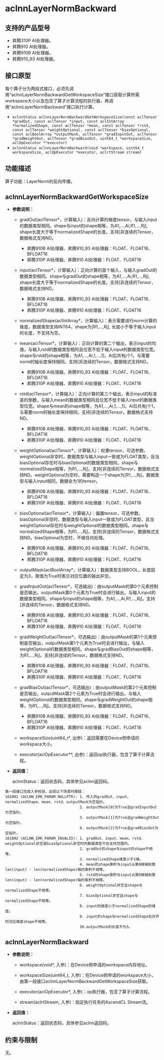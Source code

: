 # aclnnLayerNormBackward

## 支持的产品型号
- 昇腾310P AI处理器。
- 昇腾910 AI处理器。
- 昇腾910B AI处理器。
- 昇腾910_93 AI处理器。

## 接口原型

每个算子分为两段式接口，必须先调用“aclnnLayerNormBackwardGetWorkspaceSize”接口获取计算所需workspace大小以及包含了算子计算流程的执行器，再调用“aclnnLayerNormBackward”接口执行计算。

- `aclnnStatus aclnnLayerNormBackwardGetWorkspaceSize(const aclTensor *gradOut, const aclTensor *input, const aclIntArray *normalizedShape, const aclTensor *mean, const aclTensor *rstd, const aclTensor *weightOptional, const aclTensor *biasOptional, const aclBoolArray *outputMask, aclTensor *gradInputOut, aclTensor *gradWeightOut, aclTensor *gradBiasOut, uint64_t *workspaceSize, aclOpExecutor **executor)`
- `aclnnStatus aclnnLayerNormBackward(void *workspace, uint64_t workspaceSize, aclOpExecutor *executor, aclrtStream stream)`

## 功能描述

算子功能：LayerNorm的反向传播。

## aclnnLayerNormBackwardGetWorkspaceSize

- **参数说明：**

  - gradOut(aclTensor*，计算输入)：反向计算的梯度tensor，与输入input的数据类型相同。shape与input的shape相等，为A1,...,Ai,R1,...,Rj], shape长度大于等于normalizedShape的长度。支持[非连续的Tensor，数据格式支持ND。
     * 昇腾910B AI处理器、昇腾910_93 AI处理器：FLOAT、FLOAT16、BFLOAT16
     * 昇腾310P AI处理器、昇腾910 AI处理器：FLOAT、FLOAT16

  - input(aclTensor*，计算输入)：正向计算的首个输入，与输入gradOut的数据类型相同。shape与gradOut的shape相等，为A1,...,Ai,R1,...,Rj], shape长度大于等于normalizedShape的长度。支持[非连续的Tensor，数据格式支持ND。
     * 昇腾910B AI处理器、昇腾910_93 AI处理器：FLOAT、FLOAT16、BFLOAT16
     * 昇腾310P AI处理器、昇腾910 AI处理器：FLOAT、FLOAT16

  - normalizedShape(aclIntArray*，计算输入)：表示需要进行norm计算的维度，数据类型支持INT64，shape为[R1,...,Rj], 长度小于等于输入input的长度，不支持为空。

  - mean(aclTensor*，计算输入)：正向计算的第二个输出，表示input的均值，与输入rstd的数据类型相同且位宽不低于输入input的数据类型位宽。shape与rstd的shape相等，为A1,...,Ai,1,...,1]，Ai后共有j个1，与需要norm的轴长度保持相同。支持[非连续的Tensor，数据格式支持ND。
     * 昇腾910B AI处理器、昇腾910_93 AI处理器：FLOAT、FLOAT16、BFLOAT16
     * 昇腾310P AI处理器、昇腾910 AI处理器：FLOAT、FLOAT16

  - rstd(aclTensor*，计算输入)：正向计算的第三个输出，表示input的标准差的倒数，与输入mean的数据类型相同且位宽不低于输入input的数据类型位宽。shape与mean的shape相等，为A1,...,Ai,1,...,1]，Ai后共有j个1，与需要norm的轴长度保持相同。支持[非连续的Tensor，数据格式支持ND。
     * 昇腾910B AI处理器、昇腾910_93 AI处理器：FLOAT、FLOAT16、BFLOAT16
     * 昇腾310P AI处理器、昇腾910 AI处理器：FLOAT、FLOAT16

  - weightOptional(aclTensor*，计算输入)：权重tensor，可选参数。weightOptional非空时，数据类型与输入input一致或为FLOAT类型，且当biasOptional存在时与biasOptional的数据类型相同。shape与normalizedShape相等，为R1,...,Rj]。支持[非连续的Tensor，数据格式支持ND。weightOptional为空时，需要构造一个shape为[R1,...,Rj]，数据类型与输入input相同，数据全为1的tensor。
     * 昇腾910B AI处理器、昇腾910_93 AI处理器：FLOAT、FLOAT16、BFLOAT16
     * 昇腾310P AI处理器、昇腾910 AI处理器：FLOAT、FLOAT16

  - biasOptional(aclTensor*，计算输入)：偏置tensor，可选参数。biasOptional非空时，数据类型与输入input一致或为FLOAT类型，且当weightOptional存在时与weightOptional的数据类型相同。shape与normalizedShape相等，为R1,...,Rj]。支持[非连续的Tensor，数据格式支持ND。biasOptional为空时，不做任何处理。
     * 昇腾910B AI处理器、昇腾910_93 AI处理器：FLOAT、FLOAT16、BFLOAT16
     * 昇腾310P AI处理器、昇腾910 AI处理器：FLOAT、FLOAT16

  - outputMask(aclBoolArray*，计算输入)：数据类型支持BOOL，长度固定为3，取值为True时表示对应位置的输出非空。

  - gradInputOut(aclTensor*，可选输出)：由outputMask的第0个元素控制是否输出，outputMask第0个元素为True时会进行输出，与输入input的数据类型相同。shape与input的shape相等，为A1,...,Ai,R1,...,Rj]。支持[非连续的Tensor，数据格式支持ND。
     * 昇腾910B AI处理器、昇腾910_93 AI处理器：FLOAT、FLOAT16、BFLOAT16
     * 昇腾310P AI处理器、昇腾910 AI处理器：FLOAT、FLOAT16

  - gradWeightOut(aclTensor*，可选输出)：由outputMask的第1个元素控制是否输出，outputMask第1个元素为True时会进行输出，与输入weightOptional的数据类型相同。shape与gradBiasOut的shape相等，为R1,...,Rj]。支持[非连续的Tensor，数据格式支持ND。
     * 昇腾910B AI处理器、昇腾910_93 AI处理器：FLOAT、FLOAT16、BFLOAT16
     * 昇腾310P AI处理器、昇腾910 AI处理器：FLOAT、FLOAT16

  - gradBiasOut(aclTensor*，可选输出)：由outputMask的第2个元素控制是否输出，outputMask第2个元素为True时会进行输出，与输入weightOptional的数据类型相同。shape与gradWeightOut的shape相等，为R1,...,Rj]。支持[非连续的Tensor，数据格式支持ND。
     * 昇腾910B AI处理器、昇腾910_93 AI处理器：FLOAT、FLOAT16、BFLOAT16
     * 昇腾310P AI处理器、昇腾910 AI处理器：FLOAT、FLOAT16

  - workspaceSize(uint64_t*, 出参)：返回需要在Device侧申请的workspace大小。

  - executor(aclOpExecutor**, 出参)：返回op执行器，包含了算子计算流程。


- **返回值：**

  aclnnStatus：返回状态码，具体参见aclnn返回码。

```
第一段接口完成入参校验，出现以下场景时报错：
161001 (ACLNN_ERR_PARAM_NULLPTR): 1. 传入的gradOut、input、normalizedShape、mean、rstd、outputMask为空指针。
                                  2. outputMask[0]为True且gradInputOut为空指针。
                                  3. outputMask[1]为True且gradWeightOut为空指针。
                                  4. outputMask[2]为True且gradBiasOut为空指针。
161002 (ACLNN_ERR_PARAM_INVALID): 1. gradOut、input、mean、rstd、weightOptional非空或biasOptional非空时的数据类型不在支持范围内。
                                  2. gradOut的shape与input的shape不相等。
                                  3. normalizedShape维度小于1维。
                                  4. mean的shape乘积与input从第0根轴到第len(input) - len(normalizedShape)轴的乘积不相等。
                                  5. rstd的shape乘积与input从第0根轴到第len(input) - len(normalizedShape)轴的乘积不相等。
                                  6. weightOptional非空且shape与normalizedShape不相等。
                                  7. biasOptional非空且shape与normalizedShape不相等。
                                  8. input的维度小于normalizedShape的维度。
                                  9. input的shape与normalizedShape右对齐时对应维度shape不相等。
                                  10.outputMask的长度不为3。
```

## aclnnLayerNormBackward

- **参数说明：**

  - workspace(void*, 入参)：在Device侧申请的workspace内存地址。

  - workspaceSize(uint64_t, 入参)：在Device侧申请的workspace大小，由第一段接口aclnnLayerNormBackwardGetWorkspaceSize获取。

  - executor(aclOpExecutor*, 入参)：op执行器，包含了算子计算流程。

  - stream(aclrtStream, 入参)：指定执行任务的AscendCL Stream流。


- **返回值：**

  aclnnStatus：返回状态码，具体参见aclnn返回码。

## 约束与限制

无。
